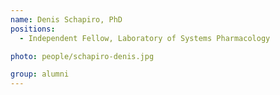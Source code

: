 ```yaml
---
name: Denis Schapiro, PhD
positions:
  - Independent Fellow, Laboratory of Systems Pharmacology

photo: people/schapiro-denis.jpg

group: alumni
---
```


